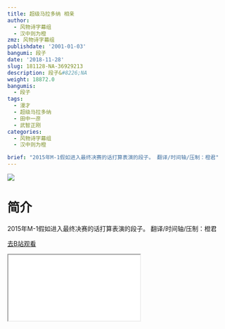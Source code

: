 ```yaml
---
title: 超级马拉多纳 相亲
author:
  - 风物诗字幕组
  - 汉中则为橙
zmz: 风物诗字幕组
publishdate: '2001-01-03'
bangumi: 段子
date: '2018-11-28'
slug: 181128-NA-36929213
description: 段子&#8226;NA
weight: 18872.0
bangumis:
  - 段子
tags:
  - 漫才
  - 超级马拉多纳
  - 田中一彦
  - 武智正刚
categories:
  - 风物诗字幕组
  - 汉中则为橙

brief: "2015年M-1假如进入最终决赛的话打算表演的段子。 翻译/时间轴/压制：橙君"
---
```

![](https://i.imgur.com/KQccpus.jpg)
# 简介  
2015年M-1假如进入最终决赛的话打算表演的段子。
翻译/时间轴/压制：橙君  

[去B站观看](https://www.bilibili.com/video/av36929213/)
<div class ="resp-container"><iframe class="testiframe" src="//player.bilibili.com/player.html?aid=36929213"", scrolling="no", allowfullscreen="true" > </iframe></div> 
